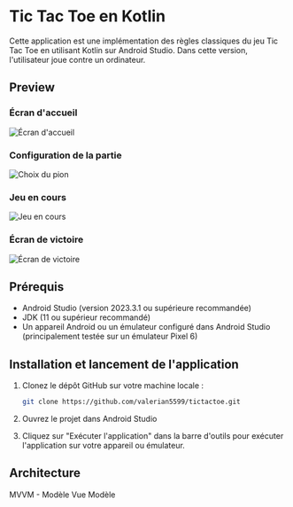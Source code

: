 # Tic Tac Toe en Kotlin

Cette application est une implémentation des règles classiques du jeu Tic Tac Toe en utilisant Kotlin sur Android Studio. Dans cette version, l'utilisateur joue contre un ordinateur.

## Preview

### Écran d'accueil
![Écran d'accueil](./screenshots/Screenshot_home.png) 

### Configuration de la partie
![Choix du pion](./screenshots/Screenshot_choose_side.png)

### Jeu en cours
![Jeu en cours](./screenshots/Screenshot_in_game.png)

### Écran de victoire
![Écran de victoire](./screenshots/Screenshot_end_game.png)

## Prérequis

- Android Studio (version 2023.3.1 ou supérieure recommandée)
- JDK (11 ou supérieur recommandé)
- Un appareil Android ou un émulateur configuré dans Android Studio (principalement testée sur un émulateur Pixel 6)

## Installation et lancement de l'application

1. Clonez le dépôt GitHub sur votre machine locale :

   ```bash
   git clone https://github.com/valerian5599/tictactoe.git
2. Ouvrez le projet dans Android Studio

3. Cliquez sur "Exécuter l'application" dans la barre d'outils pour exécuter l'application sur votre appareil ou émulateur.

## Architecture
MVVM - Modèle Vue Modèle
